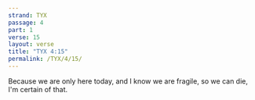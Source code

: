 ```yaml
---
strand: TYX
passage: 4
part: 1
verse: 15
layout: verse
title: "TYX 4:15"
permalink: /TYX/4/15/
---
```

Because we are only here today, and I know we are fragile, so we can die, I'm certain of that.
